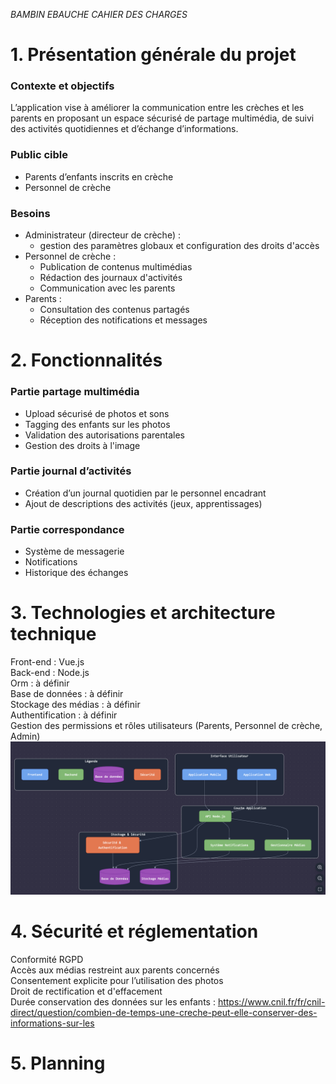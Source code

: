 *BAMBIN EBAUCHE CAHIER DES CHARGES*

# 1. Présentation générale du projet

### Contexte et objectifs

L’application vise à améliorer la communication entre les crèches et les parents en proposant un espace sécurisé de partage multimédia, de suivi des activités quotidiennes et d’échange d’informations.

### Public cible

- Parents d’enfants inscrits en crèche
- Personnel de crèche

### Besoins
- Administrateur (directeur de crèche) :
    - gestion des paramètres globaux et configuration des droits d'accès
- Personnel de crèche :
    - Publication de contenus multimédias
    - Rédaction des journaux d'activités
    - Communication avec les parents
- Parents :
    - Consultation des contenus partagés
    - Réception des notifications et messages


# 2. Fonctionnalités

### Partie partage multimédia
- Upload sécurisé de photos et sons
- Tagging des enfants sur les photos
- Validation des autorisations parentales
- Gestion des droits à l'image

### Partie journal d’activités
- Création d’un journal quotidien par le personnel encadrant
- Ajout de descriptions des activités (jeux, apprentissages)

### Partie correspondance
- Système de messagerie
- Notifications
- Historique des échanges


# 3. Technologies et architecture technique

Front-end : Vue.js  
Back-end : Node.js  
Orm : à définir  
Base de données : à définir  
Stockage des médias : à définir  
Authentification : à définir  
Gestion des permissions et rôles utilisateurs (Parents, Personnel de crèche, Admin)
![alt text](image.png)

# 4. Sécurité et réglementation

Conformité RGPD  
Accès aux médias restreint aux parents concernés  
Consentement explicite pour l’utilisation des photos  
Droit de rectification et d'effacement  
Durée conservation des données sur les enfants : https://www.cnil.fr/fr/cnil-direct/question/combien-de-temps-une-creche-peut-elle-conserver-des-informations-sur-les  

# 5. Planning
